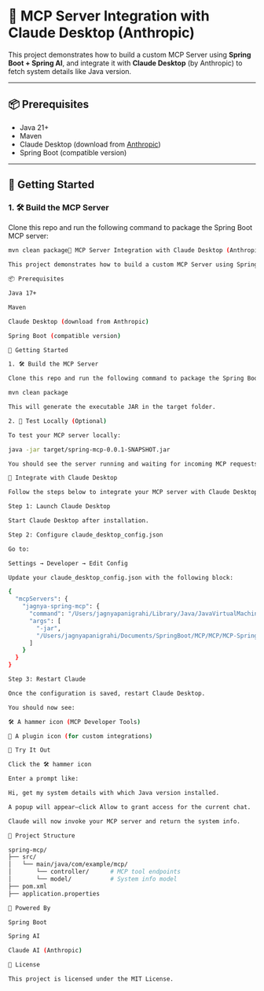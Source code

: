 # 🔌 MCP Server Integration with Claude Desktop (Anthropic)

This project demonstrates how to build a custom MCP Server using **Spring Boot + Spring AI**, and integrate it with **Claude Desktop** (by Anthropic) to fetch system details like Java version.

---

## 📦 Prerequisites

- Java 21+
- Maven
- Claude Desktop (download from [Anthropic](https://www.anthropic.com))
- Spring Boot (compatible version)

---

## 🧰 Getting Started

### 1. 🛠️ Build the MCP Server

Clone this repo and run the following command to package the Spring Boot MCP server:

```bash
mvn clean package🔌 MCP Server Integration with Claude Desktop (Anthropic)

This project demonstrates how to build a custom MCP Server using Spring Boot + Spring AI, and integrate it with Claude Desktop (by Anthropic) to fetch system details like Java version.

📦 Prerequisites

Java 17+

Maven

Claude Desktop (download from Anthropic)

Spring Boot (compatible version)

🧰 Getting Started

1. 🛠️ Build the MCP Server

Clone this repo and run the following command to package the Spring Boot MCP server:

mvn clean package

This will generate the executable JAR in the target folder.

2. 🧪 Test Locally (Optional)

To test your MCP server locally:

java -jar target/spring-mcp-0.0.1-SNAPSHOT.jar

You should see the server running and waiting for incoming MCP requests.

🧹 Integrate with Claude Desktop

Follow the steps below to integrate your MCP server with Claude Desktop:

Step 1: Launch Claude Desktop

Start Claude Desktop after installation.

Step 2: Configure claude_desktop_config.json

Go to:

Settings → Developer → Edit Config

Update your claude_desktop_config.json with the following block:

{
  "mcpServers": {
    "jagnya-spring-mcp": {
      "command": "/Users/jagnyapanigrahi/Library/Java/JavaVirtualMachines/sapmachine-21.0.6/Contents/Home/bin/java",
      "args": [
        "-jar",
        "/Users/jagnyapanigrahi/Documents/SpringBoot/MCP/MCP/MCP-Spring-AI/spring-mcp/target/spring-mcp-0.0.1-SNAPSHOT.jar"
      ]
    }
  }
}

Step 3: Restart Claude

Once the configuration is saved, restart Claude Desktop.

You should now see:

🛠️ A hammer icon (MCP Developer Tools)

🔌 A plugin icon (for custom integrations)

💬 Try It Out

Click the 🛠️ hammer icon

Enter a prompt like:

Hi, get my system details with which Java version installed.

A popup will appear—click Allow to grant access for the current chat.

Claude will now invoke your MCP server and return the system info.

📁 Project Structure

spring-mcp/
├── src/
│   └── main/java/com/example/mcp/
│       └── controller/      # MCP tool endpoints
│       └── model/           # System info model
├── pom.xml
├── application.properties

🧠 Powered By

Spring Boot

Spring AI

Claude AI (Anthropic)

📜 License

This project is licensed under the MIT License.



